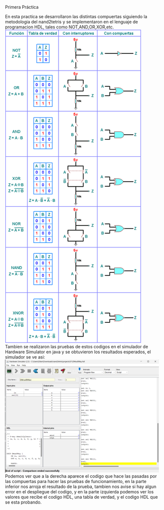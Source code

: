 Primera Práctica

En esta practica se desarrollaron las distintas compuertas siguiendo la metodologia del nand2tetris y se implementaron en el lenguaje de programacion HDL, tales como NOT,AND,OR,XOR,etc.
![compuertas](/source/compuertas.PNG)
Tambien se realizaron las pruebas de estos codigos en el simulador de Hardware Simulator en java y se obtuvieron los resultados esperados, el simulador se ve asi:
![simulador](/source/simulador.png)
Podemos ver que a la derecha aparece el codigo que hace las pasadas por las compuertas para hacer las pruebas de funcionamiento, en la parte inferior nos arroja el resultado de la prueba, tambien nos avise si hay algun error en el despliegue del codigo, y en la parte izquierda podemos ver los valores que recibe el codigo HDL, una tabla de verdad, y el codigo HDL que se esta probando.

